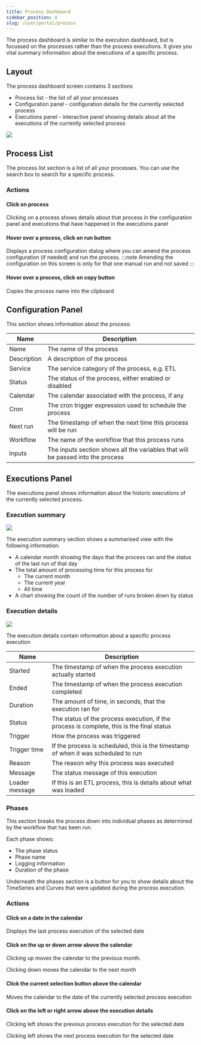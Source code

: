 ```yaml
---
title: Process Dashboard
sidebar_position: 4
slug: /user/portal/process
---
```

The process dashboard is similar to the execution dashboard, but is focussed on the processes rather than the process executions.
It gives you vital summary information about the executions of a specific process.

## Layout
The process dashboard screen contains 3 sections
* Process list - the list of all your processes
* Configuration panel - configuration details for the currently selected process
* Executions panel - interactive panel showing details about all the executions of the currently selected process

![](/img/portal/process_layout.png)

## Process List
The process list section is a list of all your processes. 
You can use the search box to search for a specific process.

### Actions
#### Click on process
Clicking on a process shows details about that process in the configuration panel and executions that have happened in the executions panel

#### Hover over a process, click on run button
Displays a process configuration dialog where you can amend the process configuration (if needed) and run the process.
:::note
Amending the configuration on this screen is only for that one manual run and not saved
:::

#### Hover over a process, click on copy button
Copies the process name into the clipboard

## Configuration Panel
This section shows information about the process:

|Name|Description|
|-|-|
|Name|The name of the process|
|Description|A description of the process|
|Service|The service category of the process, e.g. ETL|
|Status|The status of the process, either enabled or disabled|
|Calendar|The calendar associated with the process, if any|
|Cron|The cron trigger expression used to schedule the process|
|Next run|The timestamp of when the next time this process will be run|
|Workflow|The name of the workflow that this process runs|
|Inputs|The inputs section shows all the variables that will be passed into the process|

## Executions Panel
The executions panel shows information about the historic executions of the currently selected process.

### Execution summary
![](/img/portal/process_summary.png)

The execution summary section shows a summarised view with the following information:
* A calendar month showing the days that the process ran and the status of the last run of that day
* The total amount of processing time for this process for
  * The current month
  * The current year
  * All time
* A chart showing the count of the number of runs broken down by status

### Execution details
![](/img/portal/process_details.png)

The execution details contain information about a specific process execution

|Name|Description|
|-|-|
|Started|The timestamp of when the process execution actually started|
|Ended|The timestamp of when the process execution completed|
|Duration|The amount of time, in seconds, that the execution ran for|
|Status|The status of the process execution, if the process is complete, this is the final status|
|Trigger|How the process was triggered|
|Trigger time|If the process is scheduled, this is the timestamp of when it was scheduled to run|
|Reason|The reason why this process was executed|
|Message|The status message of this execution|
|Loader message|If this is an ETL process, this is details about what was loaded|

### Phases
This section breaks the process down into individual phases as determined by the workflow that has been run.

Each phase shows:
* The phase status
* Phase name
* Logging information
* Duration of the phase

Underneath the phases section is a button for you to show details about the TimeSeries and Curves that were updated during the process execution.


### Actions
#### Click on a date in the calendar
Displays the last process execution of the selected date

#### Click on the up or down arrow above the calendar
Clicking up moves the calendar to the previous month.

Clicking down moves the calendar to the next month

#### Click the current selection button above the calendar
Moves the calendar to the date of the currently selected process execution

#### Click on the left or right arrow above the execution details
Clicking left shows the previous process execution for the selected date

Clicking left shows the next process execution for the selected date
